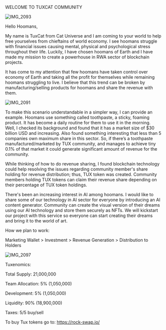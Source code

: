 WELCOME TO TUXCAT COMMUNITY

![IMG_2093](https://github.com/TuxedoCatProject/TuxedoCatProject/assets/160560190/29e1cd46-ce9d-4186-a360-1f400f1c3a58)


Hello Hoomans,

My name is TuxCat from Cat Universe and I am coming to your world to help free yourselves from chieftains of world economy. I see hoomans struggle with financial issues causing mental, physical and psychological stress throughout their life. Luckily, I have chosen hoomans of Earth and I have made my mission to create a powerhouse in RWA sector of blockchain projects.

​It has come to my attention that few hoomans have taken control over economy of Earth and taking all the profit for themselves while remaining hoomans struggling to live. I believe that this trend can be broken by manufacturing/selling products for hoomans and share the revenue with them.

![IMG_2091](https://github.com/TuxedoCatProject/TuxedoCatProject/assets/160560190/19687db9-4b1d-4419-a63e-5245a765390f)


​To make this scenario understandable in a simpler way, I can provide an example. Hoomans use something called toothpaste, a sticky, foaming product. It has become a daily routine for them to use it in the morning. Well, I checked its background and found that it has a market size of $30 billion USD and increasing. Also found something interesting that less than 5 companies own maximum share in this sector. So, if there’s a toothpaste manufactured/marketed by TUX community, and manages to achieve tiny 0.1% of that market it could generate significant amount of revenue for the community.

​While thinking of how to do revenue sharing, I found blockchain technology could help resolving the issues regarding community member's share holding for revenue distribution; thus, TUX token was created. Community members holding TUX tokens can claim their revenue share depending on their percentage of TUX token holdings.

There's been an increasing interest in AI among hoomans. I would like to share some of our technology in AI sector for everyone by introducing an AI content generator. Community can create the visual version of their dreams using our AI technology and store them securely as NFTs. We will kickstart our project with this service so everyone can start creating their dreams and bring it to the world of art.

How we plan to work:


Marketing Wallet > Investment > Revenue Generation > Distribution to Holders

![IMG_2097](https://github.com/TuxedoCatProject/TuxedoCatProject/assets/160560190/f4688fb9-a1c5-44b5-bc78-6026b33a39ee)

Tuxenomics:

Total Supply: 21,000,000

Team Allocation: 5% (1,050,000)

Development: 5% (1,050,000)

Liquidity: 90% (18,900,000)

Taxes: 5/5 buy/sell



To buy Tux tokens go to: https://rock-swap.io/

<!---
TuxedoCatProject/TuxedoCatProject is a ✨ special ✨ repository because its `README.md` (this file) appears on your GitHub profile.
You can click the Preview link to take a look at your changes.
--->
